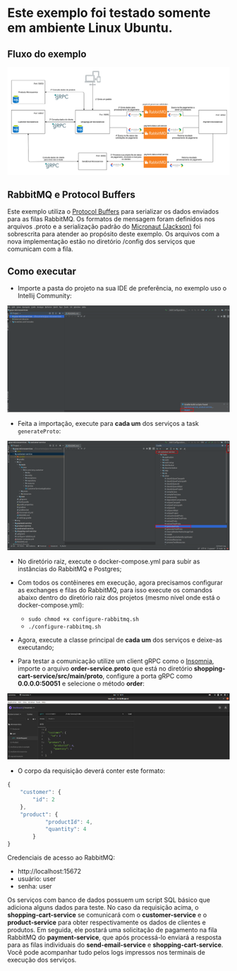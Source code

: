# Este exemplo foi testado somente em ambiente Linux Ubuntu.

## Fluxo do exemplo

<img src="./img/grpc-microsservices-schema.png" alt="Schema"/>

## RabbitMQ e Protocol Buffers

Este exemplo utiliza o [Protocol Buffers](https://developers.google.com/protocol-buffers) para serializar os dados enviados para as filas RabbitMQ. Os formatos de mensagem foram definidos nos arquivos .proto e a serialização 
padrão do [Micronaut (Jackson)](https://micronaut-projects.github.io/micronaut-rabbitmq/latest/guide/#serdes) foi
sobrescrita para atender ao propósito deste exemplo. Os arquivos com a nova implementação estão no diretório /config dos serviços que comunicam com a fila.


## Como executar

- Importe a pasta do projeto na sua IDE de preferência, no exemplo uso o Intellij Community:

<img src="./img/import-project.png" alt="Import project"/>


- Feita a importação, execute para **cada um** dos serviços a task `generateProto`:

<img src="./img/execute-generate-proto.png" alt="Execute generate proto"/>

- No diretório raiz, execute o docker-compose.yml para subir as instâncias do RabbitMQ e Postgres;

- Com todos os contêineres em execução, agora precisamos configurar as exchanges e filas do RabbitMQ, para isso
execute os comandos abaixo dentro do diretório raiz dos projetos (mesmo nível onde está o docker-compose.yml):
    - `sudo chmod +x configure-rabbitmq.sh`
    - `./configure-rabbitmq.sh`

- Agora, execute a classe principal de **cada um** dos serviços e deixe-as executando;

- Para testar a comunicação utilize um client gRPC como o [Insomnia](https://insomnia.rest/), importe o arquivo
**order-service.proto** que está no diretório **shopping-cart-service/src/main/proto**, configure a porta gRPC como **0.0.0.0:50051** e selecione o método **order**:

<img src="./img/dashboard-insomnia.png" alt="Import proto client gRPC"/>


-  O corpo da requisição deverá conter este formato:
``` javascript
{
    "customer": {
	    "id": 2
	},
	"product": {
			"productId": 4,
			"quantity": 4
		}
}
```

Credenciais de acesso ao RabbitMQ:
 - http://localhost:15672
 - usuário: user
 - senha: user

Os serviços com banco de dados possuem um script SQL básico que adiciona alguns dados para teste. No caso da requisição acima, o **shopping-cart-service** se comunicará com o **customer-service** e o **product-service** para obter respectivamente os dados de clientes e produtos. Em seguida, ele postará uma solicitação de pagamento
na fila RabbitMQ do **payment-service**, que após processá-lo enviará a resposta para as filas individuais do
**send-email-service** e **shopping-cart-service**. Você pode acompanhar tudo pelos logs impressos nos terminais de
execução dos serviços.
